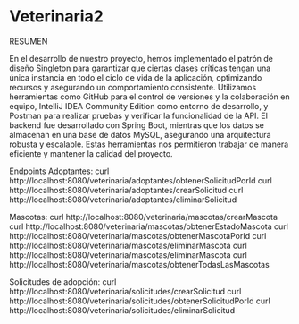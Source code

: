 # Veterinaria2

RESUMEN

En el desarrollo de nuestro proyecto, hemos implementado el patrón de diseño Singleton para garantizar que ciertas clases críticas tengan una única instancia en todo el ciclo de vida de la aplicación, optimizando recursos y asegurando un comportamiento consistente.
Utilizamos herramientas como GitHub para el control de versiones y la colaboración en equipo, IntelliJ IDEA Community Edition como entorno de desarrollo, y Postman para realizar pruebas y verificar la funcionalidad de la API. El backend fue desarrollado con Spring Boot, mientras que los datos se almacenan en una base de datos MySQL, asegurando una arquitectura robusta y escalable. Estas herramientas nos permitieron trabajar de manera eficiente y mantener la calidad del proyecto.

Endpoints
Adoptantes:
curl http://localhost:8080/veterinaria/adoptantes/obtenerSolicitudPorId
curl http://localhost:8080/veterinaria/adoptantes/crearSolicitud
curl http://localhost:8080/veterinaria/adoptantes/eliminarSolicitud

Mascotas:
curl http://localhost:8080/veterinaria/mascotas/crearMascota
curl http://localhost:8080/veterinaria/mascotas/obtenerEstadoMascota
curl http://localhost:8080/veterinaria/mascotas/obtenerMascotaPorId
curl http://localhost:8080/veterinaria/mascotas/eliminarMascota
curl http://localhost:8080/veterinaria/mascotas/eliminarMascota
curl http://localhost:8080/veterinaria/mascotas/obtenerTodasLasMascotas

Solicitudes de adopción:
curl http://localhost:8080/veterinaria/solicitudes/crearSolicitud
curl http://localhost:8080/veterinaria/solicitudes/obtenerSolicitudPorId
curl http://localhost:8080/veterinaria/solicitudes/eliminarSolicitud
